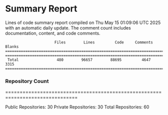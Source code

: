 # Summary Report
Lines of code summary report compiled on Thu May 15 01:09:06 UTC 2025 with an automatic daily update. The comment count includes documentation, content, and code comments.
```
                      Files        Lines         Code     Comments       Blanks
===============================================================================
===============================================================================
 Total                 480        96657        88695         4647         3315
===============================================================================
```

### Repository Count
===============================================================================

Public Repositories: 30
Private Repositories: 30
Total Repositories: 60

